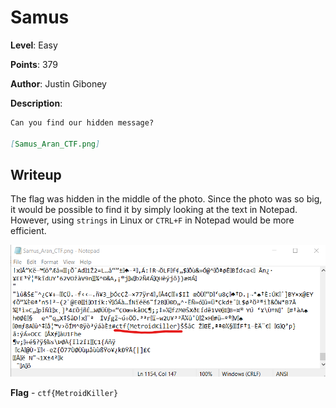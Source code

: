 # Samus
**Level**: Easy

**Points**: 379

**Author**: Justin Giboney

**Description**:
```markdown
Can you find our hidden message?

[Samus_Aran_CTF.png]
```

## Writeup
The flag was hidden in the middle of the photo. Since the photo was so big, it would be possible to find it by simply looking at the text in Notepad. However, using `strings` in Linux or `CTRL+F` in Notepad would be more efficient.

![](solution.png)

**Flag** - `ctf{MetroidKiller}`